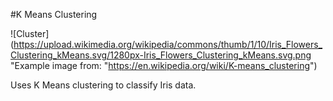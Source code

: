 #K Means Clustering

![Cluster](https://upload.wikimedia.org/wikipedia/commons/thumb/1/10/Iris_Flowers_Clustering_kMeans.svg/1280px-Iris_Flowers_Clustering_kMeans.svg.png
 "Example image from: "https://en.wikipedia.org/wiki/K-means_clustering")

Uses K Means clustering to classify Iris data.
